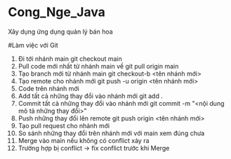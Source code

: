 # Cong_Nge_Java
Xây dụng ứng dụng quản lý bán hoa

#Làm việc với Git
1. Đi tới nhánh main
git checkout main
2. Pull code mới nhất từ nhánh main về
git pull origin main
3. Tạo branch mới từ nhánh main
git checkout-b <tên nhánh mới>
4. Tạo remote cho nhánh mới
git push -u origin <tên nhánh mới>
5. Code trên nhánh mới
6. Add tất cả những thay đổi vào nhánh mới
git add .
7. Commit tất cả những thay đổi vào nhánh mới
git commit -m "<nội dung mô tả những thay đổi>"
8. Push những thay đổi lên remote
git push origin <tên nhánh mới>
9. Tạo pull request cho nhánh mới
10. So sánh những thay đổi trên nhánh mới với main xem đúng chưa
11. Merge vào main nếu không có conflict xảy ra
12. Trường hợp bị conflict -> fix conflict trước khi Merge 
